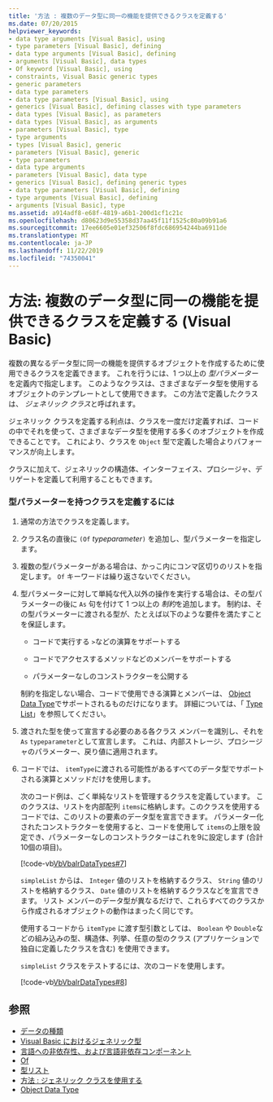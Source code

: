 ```yaml
---
title: '方法 : 複数のデータ型に同一の機能を提供できるクラスを定義する'
ms.date: 07/20/2015
helpviewer_keywords:
- data type arguments [Visual Basic], using
- type parameters [Visual Basic], defining
- data type arguments [Visual Basic], defining
- arguments [Visual Basic], data types
- Of keyword [Visual Basic], using
- constraints, Visual Basic generic types
- generic parameters
- data type parameters
- data type parameters [Visual Basic], using
- generics [Visual Basic], defining classes with type parameters
- data types [Visual Basic], as parameters
- data types [Visual Basic], as arguments
- parameters [Visual Basic], type
- type arguments
- types [Visual Basic], generic
- parameters [Visual Basic], generic
- type parameters
- data type arguments
- parameters [Visual Basic], data type
- generics [Visual Basic], defining generic types
- data type parameters [Visual Basic], defining
- type arguments [Visual Basic], defining
- arguments [Visual Basic], type
ms.assetid: a914adf8-e68f-4819-a6b1-200d1cf1c21c
ms.openlocfilehash: d80623d9e55358d37aa45f11f1525c80a09b91a6
ms.sourcegitcommit: 17ee6605e01ef32506f8fdc686954244ba6911de
ms.translationtype: MT
ms.contentlocale: ja-JP
ms.lasthandoff: 11/22/2019
ms.locfileid: "74350041"
---
```

# <a name="how-to-define-a-class-that-can-provide-identical-functionality-on-different-data-types-visual-basic"></a>方法: 複数のデータ型に同一の機能を提供できるクラスを定義する (Visual Basic)
複数の異なるデータ型に同一の機能を提供するオブジェクトを作成するために使用できるクラスを定義できます。 これを行うには、1 つ以上の *型パラメーター* を定義内で指定します。 このようなクラスは、さまざまなデータ型を使用するオブジェクトのテンプレートとして使用できます。 この方法で定義したクラスは、 *ジェネリック クラス*と呼ばれます。  
  
 ジェネリック クラスを定義する利点は、クラスを一度だけ定義すれば、コードの中でそれを使って、さまざまなデータ型を使用する多くのオブジェクトを作成できることです。 これにより、クラスを `Object` 型で定義した場合よりパフォーマンスが向上します。  
  
 クラスに加えて、ジェネリックの構造体、インターフェイス、プロシージャ、デリゲートを定義して利用することもできます。  
  
### <a name="to-define-a-class-with-a-type-parameter"></a>型パラメーターを持つクラスを定義するには  
  
1. 通常の方法でクラスを定義します。  
  
2. クラス名の直後に `(Of` *typeparameter*`)` を追加し、型パラメーターを指定します。  
  
3. 複数の型パラメーターがある場合は、かっこ内にコンマ区切りのリストを指定します。 `Of` キーワードは繰り返さないでください。  
  
4. 型パラメーターに対して単純な代入以外の操作を実行する場合は、その型パラメーターの後に `As` 句を付けて 1 つ以上の *制約*を追加します。 制約は、その型パラメーターに渡される型が、たとえば以下のような要件を満たすことを保証します。  
  
    - コードで実行する `>`などの演算をサポートする  
  
    - コードでアクセスするメソッドなどのメンバーをサポートする  
  
    - パラメーターなしのコンストラクターを公開する  
  
     制約を指定しない場合、コードで使用できる演算とメンバーは、 [Object Data Type](../../../../visual-basic/language-reference/data-types/object-data-type.md)でサポートされるものだけになります。 詳細については、「 [Type List](../../../../visual-basic/language-reference/statements/type-list.md)」を参照してください。  
  
5. 渡された型を使って宣言する必要のある各クラス メンバーを識別し、それを `As` `typeparameter`として宣言します。 これは、内部ストレージ、プロシージャのパラメーター、戻り値に適用されます。  
  
6. コードでは、 `itemType`に渡される可能性があるすべてのデータ型でサポートされる演算とメソッドだけを使用します。  
  
     次のコード例は、ごく単純なリストを管理するクラスを定義しています。 このクラスは、リストを内部配列 `items`に格納します。このクラスを使用するコードでは、このリストの要素のデータ型を宣言できます。 パラメーター化されたコンストラクターを使用すると、コードを使用して `items`の上限を設定でき、パラメーターなしのコンストラクターはこれを9に設定します (合計10個の項目)。  
  
     [!code-vb[VbVbalrDataTypes#7](~/samples/snippets/visualbasic/VS_Snippets_VBCSharp/VbVbalrDataTypes/VB/Class1.vb#7)]  
  
     `simpleList` からは、 `Integer` 値のリストを格納するクラス、 `String` 値のリストを格納するクラス、 `Date` 値のリストを格納するクラスなどを宣言できます。 リスト メンバーのデータ型が異なるだけで、これらすべてのクラスから作成されるオブジェクトの動作はまったく同じです。  
  
     使用するコードから `itemType` に渡す型引数としては、 `Boolean` や `Double`などの組み込みの型、構造体、列挙、任意の型のクラス (アプリケーションで独自に定義したクラスを含む) を使用できます。  
  
     `simpleList` クラスをテストするには、次のコードを使用します。  
  
     [!code-vb[VbVbalrDataTypes#8](~/samples/snippets/visualbasic/VS_Snippets_VBCSharp/VbVbalrDataTypes/VB/Class1.vb#8)]  
  
## <a name="see-also"></a>参照

- [データの種類](../../../../visual-basic/programming-guide/language-features/data-types/index.md)
- [Visual Basic におけるジェネリック型](../../../../visual-basic/programming-guide/language-features/data-types/generic-types.md)
- [言語への非依存性、および言語非依存コンポーネント](../../../../standard/language-independence-and-language-independent-components.md)
- [Of](../../../../visual-basic/language-reference/statements/of-clause.md)
- [型リスト](../../../../visual-basic/language-reference/statements/type-list.md)
- [方法 : ジェネリック クラスを使用する](../../../../visual-basic/programming-guide/language-features/data-types/how-to-use-a-generic-class.md)
- [Object Data Type](../../../../visual-basic/language-reference/data-types/object-data-type.md)
